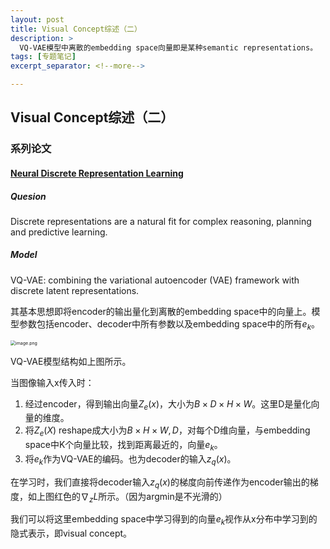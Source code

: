 ```yaml
---
layout: post
title: Visual Concept综述（二）
description: >
  VQ-VAE模型中离散的embedding space向量即是某种semantic representations。
tags: [专题笔记]
excerpt_separator: <!--more-->

---
```


## Visual Concept综述（二）

### 系列论文

#### [Neural Discrete Representation Learning](https://proceedings.neurips.cc/paper/2017/hash/7a98af17e63a0ac09ce2e96d03992fbc-Abstract.html)

##### Quesion

Discrete representations are a natural fit for complex reasoning, planning and predictive learning.

##### Model

VQ-VAE: combining the variational autoencoder (VAE) framework with discrete latent representations.

其基本思想即将encoder的输出量化到离散的embedding space中的向量上。模型参数包括encoder、decoder中所有参数以及embedding space中的所有$e_k$。

<img src="http://tva1.sinaimg.cn/large/008qPTh8ly1h41mrpza74j312b0cagqc.jpg" alt="image.png" style="zoom:50%;" />

VQ-VAE模型结构如上图所示。

当图像输入x传入时：

1. 经过encoder，得到输出向量$Z_e(x)$，大小为$B\times D\times H\times W$。这里D是量化向量的维度。
2. 将$Z_e(X)$ reshape成大小为$B\times H\times W, D$，对每个D维向量，与embedding space中K个向量比较，找到距离最近的，向量$e_k$。
3. 将$e_k$作为VQ-VAE的编码。也为decoder的输入$z_q(x)$。

在学习时，我们直接将decoder输入$z_q(x)$的梯度向前传递作为encoder输出的梯度，如上图红色的$\nabla_z L$所示。（因为argmin是不光滑的）

我们可以将这里embedding space中学习得到的向量$e_k$视作从x分布中学习到的隐式表示，即visual concept。